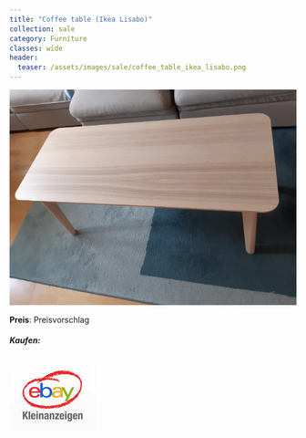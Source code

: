 ```yaml
---
title: "Coffee table (Ikea Lisabo)"
collection: sale
category: Furniture
classes: wide
header: 
  teaser: /assets/images/sale/coffee_table_ikea_lisabo.png
---
```




<a href="">
  <img src="/assets/images/sale/coffee_table_ikea_lisabo.png" alt="Coffee table (Ikea Lisabo)">
</a>

**Preis**: Preisvorschlag


##### Kaufen:
<a href="">
  <img src="/assets/images/ebay.png" alt="Ebay Kleinanzeigen" border: 5px solid #555;>
</a>

